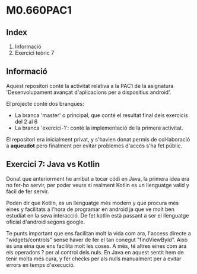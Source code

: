 # M0.660PAC1
 
## Index
1. Informació
2. Exercici teòric 7
 
## Informació
Aquest repositori conté la activitat relativa a la PAC1 de la asignatura 'Desenvolupament avançat d'aplicacions per a dispositius android'. 
 
El projecte conté dos branques:
- La branca 'master' o principal, que conté el resultat final dels exercicis del 2 al 6
- La branca 'exercici-1': conté la implementació de la primera activitat.
 
El repositori era inicialment privat, y s'havien donat permís de col·laboració a <b>aqueudot</b> pero finalment per evitar problemes d'accés s'ha fet públic.
 
## Exercici 7: Java vs Kotlin
 
Donat que anteriorment he arribat a tocar códi en Java, la primera idea era no fer-ho servir, per poder veure si realment Kotlin es un llenguatge valid y fácil de fer servir.
 
Poden dir que Kotlin, es un llenguatge més modern y que procura més eines y facilitats a l'hora de programar en android ja que ve molt ben estudiat en la seva interacció. De fet kotlin està passant a ser el llenguatge oficial d'android segons google.
 
Te punts important que ens facilitan molt la vida com ara, l'access directe a "widgets/controls" sense haver de fer el tan conegut "findViewById". Això és una eina que ens facilita molt les coses. A més, té altres eines com ara els operadors ? per al control dels nuls. En Java en aquest sentit hem de tenir molta més cura, y fer checks per als nulls manualment per a evitar errors en temps d'execució.


